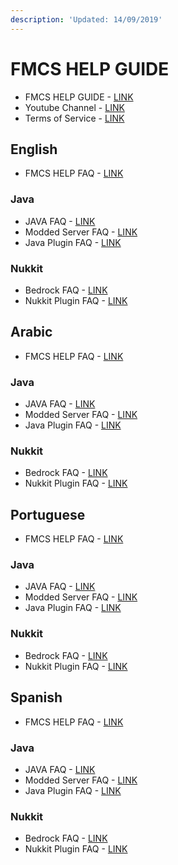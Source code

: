 ```yaml
---
description: 'Updated: 14/09/2019'
---
```


# FMCS HELP GUIDE

* FMCS HELP GUIDE - [LINK](./)
* Youtube Channel - [LINK](youtube-channel.md)
* Terms of Service - [LINK](tos.md)

## English

* FMCS HELP FAQ - [LINK](en/fmcs-help-faq.md)

### Java

* JAVA FAQ - [LINK](en/java/java-faq.md)
* Modded Server FAQ - [LINK](en/java/modded-server-faq.md)
* Java Plugin FAQ - [LINK](en/java/java-plugin-faq.md)

### Nukkit

* Bedrock FAQ - [LINK](en/nukkit/bedrock-faq.md)
* Nukkit Plugin FAQ - [LINK](en/nukkit/nukkit-plugin-faq.md)

## Arabic

* FMCS HELP FAQ - [LINK](ar/fmcs-help-faq.md)

### Java

* JAVA FAQ - [LINK](ar/java/java-faq.md)
* Modded Server FAQ - [LINK](ar/java/modded-server-faq.md)
* Java Plugin FAQ - [LINK](ar/java/java-plugin-faq.md)

### Nukkit

* Bedrock FAQ - [LINK](ar/nukkit/bedrock-faq.md)
* Nukkit Plugin FAQ - [LINK](ar/nukkit/nukkit-plugin-faq.md)

## Portuguese

* FMCS HELP FAQ - [LINK](pt/fmcs-help-faq.md)

### Java

* JAVA FAQ - [LINK](pt/java/java-faq.md)
* Modded Server FAQ - [LINK](pt/java/modded-server-faq.md)
* Java Plugin FAQ - [LINK](pt/java/java-plugin-faq.md)

### Nukkit

* Bedrock FAQ - [LINK](pt/nukkit/bedrock-faq.md)
* Nukkit Plugin FAQ - [LINK](pt/nukkit/nukkit-plugin-faq.md)

## Spanish

* FMCS HELP FAQ - [LINK](es/fmcs-help-faq.md)

### Java

* JAVA FAQ - [LINK](es/java/java-faq.md)
* Modded Server FAQ - [LINK](es/java/modded-server-faq.md)
* Java Plugin FAQ - [LINK](es/java/java-plugin-faq.md)

### Nukkit

* Bedrock FAQ - [LINK](es/nukkit/bedrock-faq.md)
* Nukkit Plugin FAQ - [LINK](es/nukkit/nukkit-plugin-faq.md)


